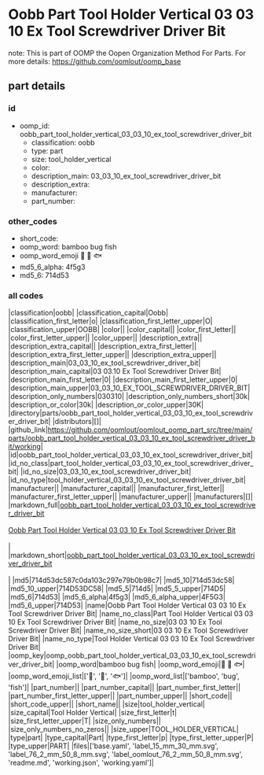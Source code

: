 # Oobb Part Tool Holder Vertical 03 03 10 Ex Tool Screwdriver Driver Bit  

note: This is part of OOMP the Oopen Organization Method For Parts. For more details: https://github.com/oomlout/oomp_base

##  part details





### id
* oomp_id: oobb_part_tool_holder_vertical_03_03_10_ex_tool_screwdriver_driver_bit
  * classification: oobb
  * type: part
  * size: tool_holder_vertical
  * color: 
  * description_main: 03_03_10_ex_tool_screwdriver_driver_bit
  * description_extra: 
  * manufacturer: 
  * part_number: 

### other_codes
* short_code: 
* oomp_word: bamboo bug fish
* oomp_word_emoji :bamboo: :bug: :fish:
* md5_6_alpha: 4f5g3
* md5_6: 714d53

### all codes 
|classification|oobb|
|classification_capital|Oobb|
|classification_first_letter|o|
|classification_first_letter_upper|O|
|classification_upper|OOBB|
|color||
|color_capital||
|color_first_letter||
|color_first_letter_upper||
|color_upper||
|description_extra||
|description_extra_capital||
|description_extra_first_letter||
|description_extra_first_letter_upper||
|description_extra_upper||
|description_main|03_03_10_ex_tool_screwdriver_driver_bit|
|description_main_capital|03 03.10 Ex Tool Screwdriver Driver Bit|
|description_main_first_letter|0|
|description_main_first_letter_upper|0|
|description_main_upper|03_03_10_EX_TOOL_SCREWDRIVER_DRIVER_BIT|
|description_only_numbers|030310|
|description_only_numbers_short|30k|
|description_or_color|30k|
|description_or_color_upper|30K|
|directory|parts/oobb_part_tool_holder_vertical_03_03_10_ex_tool_screwdriver_driver_bit|
|distributors|[]|
|github_link|https://github.com/oomlout/oomlout_oomp_part_src/tree/main/parts/oobb_part_tool_holder_vertical_03_03_10_ex_tool_screwdriver_driver_bit/working|
|id|oobb_part_tool_holder_vertical_03_03_10_ex_tool_screwdriver_driver_bit|
|id_no_class|part_tool_holder_vertical_03_03_10_ex_tool_screwdriver_driver_bit|
|id_no_size|03_03_10_ex_tool_screwdriver_driver_bit|
|id_no_type|tool_holder_vertical_03_03_10_ex_tool_screwdriver_driver_bit|
|manufacturer||
|manufacturer_capital||
|manufacturer_first_letter||
|manufacturer_first_letter_upper||
|manufacturer_upper||
|manufacturers|[]|
|markdown_full|[oobb_part_tool_holder_vertical_03_03_10_ex_tool_screwdriver_driver_bit](https://github.com/oomlout/oomlout_oomp_part_src/tree/main/parts/oobb_part_tool_holder_vertical_03_03_10_ex_tool_screwdriver_driver_bit/working)<br>[](https://github.com/oomlout/oomlout_oomp_part_src/tree/main/parts/oobb_part_tool_holder_vertical_03_03_10_ex_tool_screwdriver_driver_bit/working)<br>[Oobb Part Tool Holder Vertical 03 03 10 Ex Tool Screwdriver Driver Bit](https://github.com/oomlout/oomlout_oomp_part_src/tree/main/parts/oobb_part_tool_holder_vertical_03_03_10_ex_tool_screwdriver_driver_bit/working)<br><br>|
|markdown_short|[oobb_part_tool_holder_vertical_03_03_10_ex_tool_screwdriver_driver_bit](https://github.com/oomlout/oomlout_oomp_part_src/tree/main/parts/oobb_part_tool_holder_vertical_03_03_10_ex_tool_screwdriver_driver_bit/working)<br><br>|
|md5|714d53dc587c0da103c297e79b0b98c7|
|md5_10|714d53dc58|
|md5_10_upper|714D53DC58|
|md5_5|714d5|
|md5_5_upper|714D5|
|md5_6|714d53|
|md5_6_alpha|4f5g3|
|md5_6_alpha_upper|4F5G3|
|md5_6_upper|714D53|
|name|Oobb Part Tool Holder Vertical 03 03 10 Ex Tool Screwdriver Driver Bit|
|name_no_class|Part Tool Holder Vertical 03 03 10 Ex Tool Screwdriver Driver Bit|
|name_no_size|03 03 10 Ex Tool Screwdriver Driver Bit|
|name_no_size_short|03 03 10 Ex Tool Screwdriver Driver Bit|
|name_no_type|Tool Holder Vertical 03 03 10 Ex Tool Screwdriver Driver Bit|
|oomp_key|oomp_oobb_part_tool_holder_vertical_03_03_10_ex_tool_screwdriver_driver_bit|
|oomp_word|bamboo bug fish|
|oomp_word_emoji|:bamboo: :bug: :fish:|
|oomp_word_emoji_list|[':bamboo:', ':bug:', ':fish:']|
|oomp_word_list|['bamboo', 'bug', 'fish']|
|part_number||
|part_number_capital||
|part_number_first_letter||
|part_number_first_letter_upper||
|part_number_upper||
|short_code||
|short_code_upper||
|short_name||
|size|tool_holder_vertical|
|size_capital|Tool Holder Vertical|
|size_first_letter|t|
|size_first_letter_upper|T|
|size_only_numbers||
|size_only_numbers_no_zeros||
|size_upper|TOOL_HOLDER_VERTICAL|
|type|part|
|type_capital|Part|
|type_first_letter|p|
|type_first_letter_upper|P|
|type_upper|PART|
|files|['base.yaml', 'label_15_mm_30_mm.svg', 'label_76_2_mm_50_8_mm.svg', 'label_oomlout_76_2_mm_50_8_mm.svg', 'readme.md', 'working.json', 'working.yaml']|
